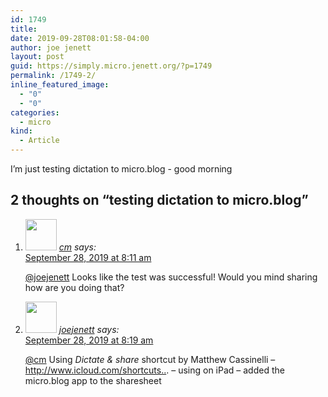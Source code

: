 ```yaml
---
id: 1749
title: 
date: 2019-09-28T08:01:58-04:00
author: joe jenett
layout: post
guid: https://simply.micro.jenett.org/?p=1749
permalink: /1749-2/
inline_featured_image:
  - "0"
  - "0"
categories:
  - micro
kind:
  - Article
---
```

I’m just testing dictation to micro.blog - good morning

<h2 id="comments-title">2 thoughts on “<span>testing dictation to micro.blog</span>”		</h2>


<ol class="commentlist">
<li class="comment even thread-even depth-1 u-comment h-cite h-entry p-comment" id="li-comment-451">
<article id="comment-451" class="comment " itemprop="comment" itemscope="" itemtype="http://schema.org/Comment">
<footer>
<address class="comment-author p-author author vcard hcard h-card" itemprop="creator" itemscope="" itemtype="http://schema.org/Person">
<img alt="" src="https://micro.blog/cm/avatar.jpg" srcset="https://micro.blog/cm/avatar.jpg 2x" class="avatar avatar-50 photo avatar-default local-avatar u-photo" itemprop="image" loading="lazy" width="50" height="50">				<cite class="fn p-name" itemprop="name"><a href="https://micro.blog/cm" rel="external nofollow ugc" class="u-url url">cm</a></cite> <span class="says">says:</span>					</address>
<!-- .comment-author .vcard -->

<div class="comment-meta commentmetadata">
<a href="https://micro.blog/cm/5756598"><time class="updated published dt-updated dt-published" datetime="2019-09-28T08:11:26-04:00" itemprop="datePublished dateModified dateCreated">
September 28, 2019 at 8:11 am						</time></a>
</div>
<!-- .comment-meta .commentmetadata -->
</footer>

<div class="comment-content e-content p-summary p-name" itemprop="text name description">
<p><a href="https://micro.blog/joejenett" rel="nofollow ugc">@joejenett</a> Looks like the test was successful! Would you mind sharing how are you doing that?</p>
</div>

<div class="reply">
</div>
<!-- .reply -->
</article><!-- #comment-## -->
</li>
<!-- #comment-## -->
<li class="comment odd alt thread-odd thread-alt depth-1 u-comment h-cite h-entry p-comment" id="li-comment-452">
<article id="comment-452" class="comment " itemprop="comment" itemscope="" itemtype="http://schema.org/Comment">
<footer>
<address class="comment-author p-author author vcard hcard h-card" itemprop="creator" itemscope="" itemtype="http://schema.org/Person">
<img alt="" src="https://micro.blog/joejenett/avatar.jpg" srcset="https://micro.blog/joejenett/avatar.jpg 2x" class="avatar avatar-50 photo avatar-default local-avatar u-photo" itemprop="image" loading="lazy" width="50" height="50">				<cite class="fn p-name" itemprop="name"><a href="https://micro.blog/joejenett" rel="external nofollow ugc" class="u-url url">joejenett</a></cite> <span class="says">says:</span>					</address>
<!-- .comment-author .vcard -->

<div class="comment-meta commentmetadata">
<a href="https://micro.blog/joejenett/5756627"><time class="updated published dt-updated dt-published" datetime="2019-09-28T08:19:06-04:00" itemprop="datePublished dateModified dateCreated">
September 28, 2019 at 8:19 am						</time></a>
</div>
<!-- .comment-meta .commentmetadata -->
</footer>

<div class="comment-content e-content p-summary p-name" itemprop="text name description">
<p><a href="https://micro.blog/cm" rel="nofollow ugc">@cm</a> Using <em>Dictate &amp; share</em> shortcut by Matthew Cassinelli – <a href="https://www.icloud.com/shortcuts/a707982bef1d48a8b88d4aa6a487331f" rel="nofollow ugc"></a><a href="http://www.icloud.com/shortcuts.." rel="nofollow ugc">http://www.icloud.com/shortcuts..</a>. – using on iPad – added the micro.blog app to the sharesheet</p></div></article></li></ol>